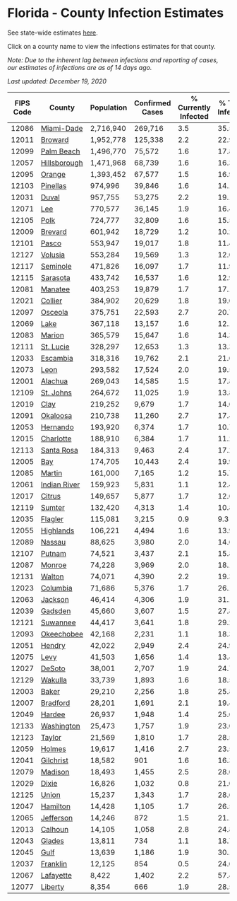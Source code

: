 # Florida - County Infection Estimates

See state-wide estimates [here](/infections/us-fl).

Click on a county name to view the infections estimates for that county.

*Note: Due to the inherent lag between infections and reporting of cases, our estimates of infections are as of 14 days ago.*

*Last updated: December 19, 2020*

|   FIPS Code |                       County |   Population |   Confirmed Cases |   % Currently Infected |   % Total Infected |
|-------------|------------------------------|--------------|-------------------|------------------------|--------------------|
|       12086 |     [Miami-Dade](miami-dade) |    2,716,940 |           269,716 |                    3.5 |               35.5 |
|       12011 |           [Broward](broward) |    1,952,778 |           125,338 |                    2.2 |               22.9 |
|       12099 |     [Palm Beach](palm-beach) |    1,496,770 |            75,572 |                    1.6 |               17.8 |
|       12057 | [Hillsborough](hillsborough) |    1,471,968 |            68,739 |                    1.6 |               16.3 |
|       12095 |             [Orange](orange) |    1,393,452 |            67,577 |                    1.5 |               16.9 |
|       12103 |         [Pinellas](pinellas) |      974,996 |            39,846 |                    1.6 |               14.1 |
|       12031 |               [Duval](duval) |      957,755 |            53,275 |                    2.2 |               19.1 |
|       12071 |                   [Lee](lee) |      770,577 |            36,145 |                    1.9 |               16.4 |
|       12105 |                 [Polk](polk) |      724,777 |            32,809 |                    1.6 |               15.5 |
|       12009 |           [Brevard](brevard) |      601,942 |            18,729 |                    1.2 |               10.2 |
|       12101 |               [Pasco](pasco) |      553,947 |            19,017 |                    1.8 |               11.4 |
|       12127 |           [Volusia](volusia) |      553,284 |            19,569 |                    1.3 |               12.0 |
|       12117 |         [Seminole](seminole) |      471,826 |            16,097 |                    1.7 |               11.9 |
|       12115 |         [Sarasota](sarasota) |      433,742 |            16,537 |                    1.6 |               12.9 |
|       12081 |           [Manatee](manatee) |      403,253 |            19,879 |                    1.7 |               17.1 |
|       12021 |           [Collier](collier) |      384,902 |            20,629 |                    1.8 |               19.0 |
|       12097 |           [Osceola](osceola) |      375,751 |            22,593 |                    2.7 |               20.7 |
|       12069 |                 [Lake](lake) |      367,118 |            13,157 |                    1.6 |               12.1 |
|       12083 |             [Marion](marion) |      365,579 |            15,647 |                    1.6 |               14.3 |
|       12111 |       [St. Lucie](st.-lucie) |      328,297 |            12,653 |                    1.3 |               13.3 |
|       12033 |         [Escambia](escambia) |      318,316 |            19,762 |                    2.1 |               21.6 |
|       12073 |                 [Leon](leon) |      293,582 |            17,524 |                    2.0 |               19.5 |
|       12001 |           [Alachua](alachua) |      269,043 |            14,585 |                    1.5 |               17.8 |
|       12109 |       [St. Johns](st.-johns) |      264,672 |            11,025 |                    1.9 |               13.8 |
|       12019 |                 [Clay](clay) |      219,252 |             9,679 |                    1.7 |               14.6 |
|       12091 |         [Okaloosa](okaloosa) |      210,738 |            11,260 |                    2.7 |               17.4 |
|       12053 |         [Hernando](hernando) |      193,920 |             6,374 |                    1.7 |               10.7 |
|       12015 |       [Charlotte](charlotte) |      188,910 |             6,384 |                    1.7 |               11.2 |
|       12113 |     [Santa Rosa](santa-rosa) |      184,313 |             9,463 |                    2.4 |               17.2 |
|       12005 |                   [Bay](bay) |      174,705 |            10,443 |                    2.4 |               19.9 |
|       12085 |             [Martin](martin) |      161,000 |             7,165 |                    1.2 |               15.7 |
|       12061 | [Indian River](indian-river) |      159,923 |             5,831 |                    1.1 |               12.4 |
|       12017 |             [Citrus](citrus) |      149,657 |             5,877 |                    1.7 |               12.6 |
|       12119 |             [Sumter](sumter) |      132,420 |             4,313 |                    1.4 |               10.8 |
|       12035 |           [Flagler](flagler) |      115,081 |             3,215 |                    0.9 |                9.3 |
|       12055 |       [Highlands](highlands) |      106,221 |             4,494 |                    1.6 |               13.9 |
|       12089 |             [Nassau](nassau) |       88,625 |             3,980 |                    2.0 |               14.6 |
|       12107 |             [Putnam](putnam) |       74,521 |             3,437 |                    2.1 |               15.8 |
|       12087 |             [Monroe](monroe) |       74,228 |             3,969 |                    2.0 |               18.1 |
|       12131 |             [Walton](walton) |       74,071 |             4,390 |                    2.2 |               19.3 |
|       12023 |         [Columbia](columbia) |       71,686 |             5,376 |                    1.7 |               26.1 |
|       12063 |           [Jackson](jackson) |       46,414 |             4,306 |                    1.9 |               31.1 |
|       12039 |           [Gadsden](gadsden) |       45,660 |             3,607 |                    1.5 |               27.8 |
|       12121 |         [Suwannee](suwannee) |       44,417 |             3,641 |                    1.8 |               29.2 |
|       12093 |     [Okeechobee](okeechobee) |       42,168 |             2,231 |                    1.1 |               18.3 |
|       12051 |             [Hendry](hendry) |       42,022 |             2,949 |                    2.4 |               24.9 |
|       12075 |                 [Levy](levy) |       41,503 |             1,656 |                    1.4 |               13.4 |
|       12027 |             [DeSoto](desoto) |       38,001 |             2,707 |                    1.9 |               24.7 |
|       12129 |           [Wakulla](wakulla) |       33,739 |             1,893 |                    1.6 |               18.5 |
|       12003 |               [Baker](baker) |       29,210 |             2,256 |                    1.8 |               25.8 |
|       12007 |         [Bradford](bradford) |       28,201 |             1,691 |                    2.1 |               19.4 |
|       12049 |             [Hardee](hardee) |       26,937 |             1,948 |                    1.4 |               25.0 |
|       12133 |     [Washington](washington) |       25,473 |             1,757 |                    1.9 |               23.0 |
|       12123 |             [Taylor](taylor) |       21,569 |             1,810 |                    1.7 |               28.5 |
|       12059 |             [Holmes](holmes) |       19,617 |             1,416 |                    2.7 |               23.5 |
|       12041 |       [Gilchrist](gilchrist) |       18,582 |               901 |                    1.6 |               16.3 |
|       12079 |           [Madison](madison) |       18,493 |             1,455 |                    2.5 |               28.0 |
|       12029 |               [Dixie](dixie) |       16,826 |             1,032 |                    0.8 |               21.0 |
|       12125 |               [Union](union) |       15,237 |             1,343 |                    1.7 |               28.6 |
|       12047 |         [Hamilton](hamilton) |       14,428 |             1,105 |                    1.7 |               26.5 |
|       12065 |       [Jefferson](jefferson) |       14,246 |               872 |                    1.5 |               21.1 |
|       12013 |           [Calhoun](calhoun) |       14,105 |             1,058 |                    2.8 |               24.8 |
|       12043 |             [Glades](glades) |       13,811 |               734 |                    1.1 |               18.7 |
|       12045 |                 [Gulf](gulf) |       13,639 |             1,186 |                    1.9 |               30.1 |
|       12037 |         [Franklin](franklin) |       12,125 |               854 |                    0.5 |               24.0 |
|       12067 |       [Lafayette](lafayette) |        8,422 |             1,402 |                    2.2 |               57.4 |
|       12077 |           [Liberty](liberty) |        8,354 |               666 |                    1.9 |               28.5 |